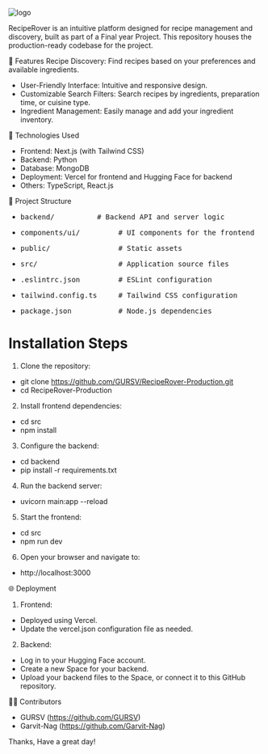 ![logo](https://github.com/user-attachments/assets/34190e4e-4fc1-486b-aadd-a2a95e346178)

RecipeRover is an intuitive platform designed for recipe management and discovery, built as part of a Final year Project. This repository houses the production-ready codebase for the project.

🌟 Features
Recipe Discovery: Find recipes based on your preferences and available ingredients.
* User-Friendly Interface: Intuitive and responsive design.
* Customizable Search Filters: Search recipes by ingredients, preparation time, or cuisine type.
* Ingredient Management: Easily manage and add your ingredient inventory.

🚀 Technologies Used
* Frontend: Next.js (with Tailwind CSS)
* Backend: Python
* Database: MongoDB
* Deployment: Vercel for frontend and Hugging Face for backend
* Others: TypeScript, React.js

📂 Project Structure
* <pre>backend/          # Backend API and server logic</pre> 
* <pre>components/ui/         # UI components for the frontend</pre> 
* <pre>public/                # Static assets</pre>
* <pre>src/                   # Application source files</pre> 
* <pre>.eslintrc.json         # ESLint configuration</pre> 
* <pre>tailwind.config.ts     # Tailwind CSS configuration</pre> 
* <pre>package.json           # Node.js dependencies</pre>

# Installation Steps
1. Clone the repository:
* git clone https://github.com/GURSV/RecipeRover-Production.git
* cd RecipeRover-Production

2. Install frontend dependencies:
* cd src
* npm install

3. Configure the backend:
* cd backend
* pip install -r requirements.txt

4. Run the backend server:
* uvicorn main:app --reload

5. Start the frontend:
* cd src
* npm run dev

6. Open your browser and navigate to:
* http://localhost:3000

🌐 Deployment
1. Frontend:
* Deployed using Vercel.
* Update the vercel.json configuration file as needed.

2. Backend:
* Log in to your Hugging Face account.
* Create a new Space for your backend.
* Upload your backend files to the Space, or connect it to this GitHub repository.

🧑‍💻 Contributors
* GURSV (https://github.com/GURSV)
* Garvit-Nag (https://github.com/Garvit-Nag)

Thanks, Have a great day!
